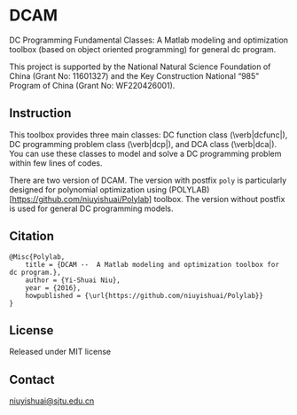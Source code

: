 # DCAM
DC Programming Fundamental Classes: A Matlab modeling and optimization toolbox (based on object oriented programming) for general dc program.

This project is supported by the National Natural Science Foundation of China (Grant No: 11601327) and the Key Construction National “985” Program of China (Grant No: WF220426001).

## Instruction
This toolbox provides three main classes: DC function class (\verb|dcfunc|), DC programming problem class (\verb|dcp|), and DCA class (\verb|dca|). You can use these classes to model and solve a DC programming problem within few lines of codes. 

There are two version of DCAM. The version with postfix `poly` is particularly designed for polynomial optimization using (POLYLAB)[https://github.com/niuyishuai/Polylab] toolbox. The version without postfix is used for general DC programming models. 

## Citation

```
@Misc{Polylab,
	title = {DCAM --  A Matlab modeling and optimization toolbox for dc program.},
	author = {Yi-Shuai Niu},	
	year = {2016},
	howpublished = {\url{https://github.com/niuyishuai/Polylab}}
}
```

## License

Released under MIT license

## Contact

niuyishuai@sjtu.edu.cn

